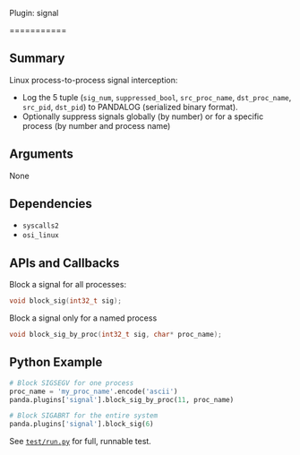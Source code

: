 Plugin: signal

===========

Summary
-------

Linux process-to-process signal interception:

* Log the 5 tuple (`sig_num`, `suppressed_bool`, `src_proc_name`, `dst_proc_name`, `src_pid`, `dst_pid`) to PANDALOG (serialized binary format).
* Optionally suppress signals globally (by number) or for a specific process (by number and process name)

Arguments
---------

None

Dependencies
------------

* `syscalls2`
* `osi_linux`

APIs and Callbacks
------------------

Block a signal for all processes:
```C
void block_sig(int32_t sig);
```

Block a signal only for a named process
```C
void block_sig_by_proc(int32_t sig, char* proc_name);
```

Python Example
-------

```python
# Block SIGSEGV for one process
proc_name = 'my_proc_name'.encode('ascii')
panda.plugins['signal'].block_sig_by_proc(11, proc_name)

# Block SIGABRT for the entire system
panda.plugins['signal'].block_sig(6)
```

See [`test/run.py`](./test/run.py) for full, runnable test.